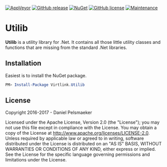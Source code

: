 [![AppVeyor](https://img.shields.io/appveyor/ci/Virtlink/utilib.svg)](https://ci.appveyor.com/project/Virtlink/utilib)
[![GitHub release](https://img.shields.io/github/release/Virtlink/utilib.svg)](https://github.com/Virtlink/utilib/releases)
[![NuGet](https://img.shields.io/nuget/v/Virtlink.Utilib.svg)](https://www.nuget.org/packages/Virtlink.Utilib/)
[![GitHub license](https://img.shields.io/github/license/Virtlink/utilib.svg)](http://www.apache.org/licenses/LICENSE-2.0)
[![Maintenance](https://img.shields.io/maintenance/yes/2017.svg)](https://github.com/Virtlink/utilib/commits/master)

# Utilib
**Utilib** is a utility library for .Net. It contains all those little utility classes and functions that are missing from the standard .Net libraries.

## Installation
Easiest is to install the NuGet package.

```PowerShell
PM> Install-Package Virtlink.Utilib
```

## License
Copyright 2016-2017 - Daniel Pelsmaeker

Licensed under the Apache License, Version 2.0 (the "License"); you may not use this file except in compliance with the License. You may obtain a copy of the License at <http://www.apache.org/licenses/LICENSE-2.0>. Unless required by applicable law or agreed to in writing, software distributed under the License is distributed on an "AS IS" BASIS, WITHOUT WARRANTIES OR CONDITIONS OF ANY KIND, either express or implied. See the License for the specific language governing permissions and limitations under the License.
